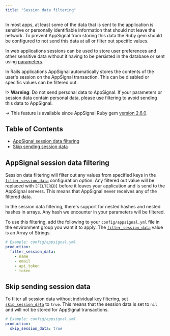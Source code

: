 ```yaml
---
title: "Session data filtering"
---
```


In most apps, at least some of the data that is sent to the application is sensitive or personally identifiable information that should not leave the network. To prevent AppSignal from storing this data the Ruby gem should be configured to not send this data at all or filter out specific values.

In web applications sessions can be used to store user preferences and other sensitive data without it having to be persisted in the database or sent using [parameters](parameter-filtering.html).

In Rails applications AppSignal automatically stores the contents of the user's session on the AppSignal transaction. This can be disabled or specific values can be filtered out.

!> **Warning**: Do not send personal data to AppSignal. If your parameters or session data contain personal data, please use filtering to avoid sending this data to AppSignal.

-> This feature is available since AppSignal Ruby gem [version 2.6.0](https://blog.appsignal.com/2018/05/08/ruby-gem-2-6.html).

## Table of Contents

- [AppSignal session data filtering](#appsignal-session-data-filtering)
- [Skip sending session data](#skip-sending-session-data)

## AppSignal session data filtering

Session data filtering will filter out any values from specified keys in the [`filter_session_data`](/ruby/configuration/options.html#appsignal_filter_session_data-filter_session_data) configuration option. Any filtered out value will be replaced with `[FILTERED]` before it leaves your application and is send to the AppSignal servers. This means that AppSignal never receives any of the filtered data.

In the session data filtering, there's support for nested hashes and nested hashes in arrays. Any hash we encounter in your parameters will be filtered.

To use this filtering, add the following to your `config/appsignal.yml` file in the environment group you want it to apply. The [`filter_session_data`](/ruby/configuration/options.html#appsignal_filter_session_data-filter_session_data) value is an Array of Strings.

```yml
# Example: config/appsignal.yml
production:
  filter_session_data:
    - name
    - email
    - api_token
    - token
```

## Skip sending session data

To filter all session data without individual key filtering, set [`skip_session_data`](/ruby/configuration/options.html#appsignal_skip_session_data-skip_session_data) to `true`. This means that the session data is set to `nil` and will not be stored for AppSignal transactions.

```yaml
# Example: config/appsignal.yml
production:
  skip_session_data: true
```
